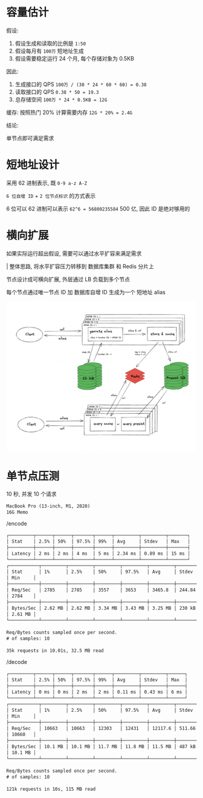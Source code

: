# 容量估计

假设:

1. 假设生成和读取的比例是 `1:50`
2. 假设每月有 `100万` 短地址生成
3. 假设需要稳定运行 24 个月, 每个存储对象为 0.5KB

因此:

1. 生成接口的 QPS `100万 / (30 * 24 * 60 * 60) = 0.38`
2. 读取接口的 QPS `0.38 * 50 = 19.3`
3. 总存储空间 `100万 * 24 * 0.5KB = 12G`

缓存: 按照热门 20% 计算需要内存 `12G * 20% = 2.4G`

结论:

单节点即可满足需求

# 短地址设计

采用 62 进制表示, 既 `0-9 a-z A-Z`

`6 位自增 ID` + `2 位节点标识` 的方式表示

6 位可以 62 进制可以表示 `62^6 = 56800235584` 500 亿, 因此 ID 是绝对够用的

# 横向扩展

如果实际运行超出假设, 需要可以通过水平扩容来满足需求

| 整体思路, 将水平扩容压力转移到 数据库集群 和 Redis 分片上

节点设计成可横向扩展, 外层通过 LB 负载到多个节点

每个节点通过唯一节点 ID 加 数据库自增 ID 生成为一个 短地址 alias

![arch](./images/arch.png)

# 单节点压测

10 秒, 并发 10 个请求

```
MacBook Pro (13-inch, M1, 2020)
16G Memo
```

/encode

```
┌─────────┬──────┬──────┬───────┬──────┬─────────┬─────────┬───────┐
│ Stat    │ 2.5% │ 50%  │ 97.5% │ 99%  │ Avg     │ Stdev   │ Max   │
├─────────┼──────┼──────┼───────┼──────┼─────────┼─────────┼───────┤
│ Latency │ 2 ms │ 2 ms │ 4 ms  │ 5 ms │ 2.34 ms │ 0.89 ms │ 15 ms │
└─────────┴──────┴──────┴───────┴──────┴─────────┴─────────┴───────┘
┌───────────┬─────────┬─────────┬─────────┬─────────┬─────────┬────────┬─────────┐
│ Stat      │ 1%      │ 2.5%    │ 50%     │ 97.5%   │ Avg     │ Stdev  │ Min     │
├───────────┼─────────┼─────────┼─────────┼─────────┼─────────┼────────┼─────────┤
│ Req/Sec   │ 2785    │ 2785    │ 3557    │ 3653    │ 3465.8  │ 244.84 │ 2784    │
├───────────┼─────────┼─────────┼─────────┼─────────┼─────────┼────────┼─────────┤
│ Bytes/Sec │ 2.62 MB │ 2.62 MB │ 3.34 MB │ 3.43 MB │ 3.25 MB │ 230 kB │ 2.61 MB │
└───────────┴─────────┴─────────┴─────────┴─────────┴─────────┴────────┴─────────┘

Req/Bytes counts sampled once per second.
# of samples: 10

35k requests in 10.01s, 32.5 MB read
```

/decode

```
┌─────────┬──────┬──────┬───────┬──────┬─────────┬─────────┬──────┐
│ Stat    │ 2.5% │ 50%  │ 97.5% │ 99%  │ Avg     │ Stdev   │ Max  │
├─────────┼──────┼──────┼───────┼──────┼─────────┼─────────┼──────┤
│ Latency │ 0 ms │ 0 ms │ 2 ms  │ 2 ms │ 0.11 ms │ 0.43 ms │ 6 ms │
└─────────┴──────┴──────┴───────┴──────┴─────────┴─────────┴──────┘
┌───────────┬─────────┬─────────┬─────────┬─────────┬─────────┬────────┬─────────┐
│ Stat      │ 1%      │ 2.5%    │ 50%     │ 97.5%   │ Avg     │ Stdev  │ Min     │
├───────────┼─────────┼─────────┼─────────┼─────────┼─────────┼────────┼─────────┤
│ Req/Sec   │ 10663   │ 10663   │ 12303   │ 12431   │ 12117.6 │ 511.66 │ 10660   │
├───────────┼─────────┼─────────┼─────────┼─────────┼─────────┼────────┼─────────┤
│ Bytes/Sec │ 10.1 MB │ 10.1 MB │ 11.7 MB │ 11.8 MB │ 11.5 MB │ 487 kB │ 10.1 MB │
└───────────┴─────────┴─────────┴─────────┴─────────┴─────────┴────────┴─────────┘

Req/Bytes counts sampled once per second.
# of samples: 10

121k requests in 10s, 115 MB read
```
